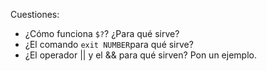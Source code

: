 

Cuestiones:

* ¿Cómo funciona `$?`? ¿Para qué sirve?
* ¿El comando `exit NUMBER`para qué sirve?
* ¿El operador || y el && para qué sirven? Pon un ejemplo.
